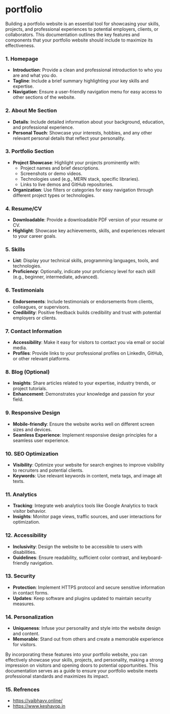 # portfolio
Building a portfolio website is an essential tool for showcasing your skills, projects, and professional experiences to potential employers, clients, or collaborators. This documentation outlines the key features and components that your portfolio website should include to maximize its effectiveness.

### 1. Homepage

- **Introduction**: Provide a clean and professional introduction to who you are and what you do.
- **Tagline**: Include a brief summary highlighting your key skills and expertise.
- **Navigation**: Ensure a user-friendly navigation menu for easy access to other sections of the website.

### 2. About Me Section

- **Details**: Include detailed information about your background, education, and professional experience.
- **Personal Touch**: Showcase your interests, hobbies, and any other relevant personal details that reflect your personality.

### 3. Portfolio Section

- **Project Showcase**: Highlight your projects prominently with:
  - Project names and brief descriptions.
  - Screenshots or demo videos.
  - Technologies used (e.g., MERN stack, specific libraries).
  - Links to live demos and GitHub repositories.
- **Organization**: Use filters or categories for easy navigation through different project types or technologies.

### 4. Resume/CV

- **Downloadable**: Provide a downloadable PDF version of your resume or CV.
- **Highlight**: Showcase key achievements, skills, and experiences relevant to your career goals.

### 5. Skills

- **List**: Display your technical skills, programming languages, tools, and technologies.
- **Proficiency**: Optionally, indicate your proficiency level for each skill (e.g., beginner, intermediate, advanced).

### 6. Testimonials

- **Endorsements**: Include testimonials or endorsements from clients, colleagues, or supervisors.
- **Credibility**: Positive feedback builds credibility and trust with potential employers or clients.

### 7. Contact Information

- **Accessibility**: Make it easy for visitors to contact you via email or social media.
- **Profiles**: Provide links to your professional profiles on LinkedIn, GitHub, or other relevant platforms.

### 8. Blog (Optional)

- **Insights**: Share articles related to your expertise, industry trends, or project tutorials.
- **Enhancement**: Demonstrates your knowledge and passion for your field.

### 9. Responsive Design

- **Mobile-friendly**: Ensure the website works well on different screen sizes and devices.
- **Seamless Experience**: Implement responsive design principles for a seamless user experience.

### 10. SEO Optimization

- **Visibility**: Optimize your website for search engines to improve visibility to recruiters and potential clients.
- **Keywords**: Use relevant keywords in content, meta tags, and image alt texts.

### 11. Analytics

- **Tracking**: Integrate web analytics tools like Google Analytics to track visitor behavior.
- **Insights**: Monitor page views, traffic sources, and user interactions for optimization.

### 12. Accessibility

- **Inclusivity**: Design the website to be accessible to users with disabilities.
- **Guidelines**: Ensure readability, sufficient color contrast, and keyboard-friendly navigation.

### 13. Security

- **Protection**: Implement HTTPS protocol and secure sensitive information in contact forms.
- **Updates**: Keep software and plugins updated to maintain security measures.

### 14. Personalization

- **Uniqueness**: Infuse your personality and style into the website design and content.
- **Memorable**: Stand out from others and create a memorable experience for visitors.

By incorporating these features into your portfolio website, you can effectively showcase your skills, projects, and personality, making a strong impression on visitors and opening doors to potential opportunities. This documentation serves as a guide to ensure your portfolio website meets professional standards and maximizes its impact.

### 15. Refrences

- https://vaibhavv.online/
- https://www.keshavop.in
